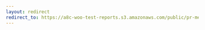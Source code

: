 ```yaml
---
layout: redirect
redirect_to: https://a8c-woo-test-reports.s3.amazonaws.com/public/pr-merge/40359/api/index.html
---
```

